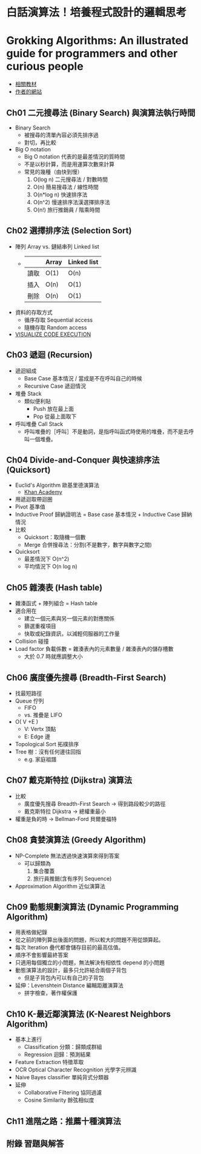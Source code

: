 # 白話演算法！培養程式設計的邏輯思考
# Grokking Algorithms: An illustrated guide for programmers and other curious people

- [相關教材](https://www.flag.com.tw/bk/st/F1709)
- [作者的網站](https://adit.io/)

## Ch01 二元搜尋法 (Binary Search) 與演算法執行時間
- Binary Search
    - 被搜尋的清單內容必須先排序過
    - 對切，再比較
- Big O notation
    - Big O notation 代表的是最差情況的質時間
    - 不是以秒計算，而是用運算次數來計算
    - 常見的幾種（由快到慢）
        1. O(log n) 二元搜尋法 / 對數時間
        2. O(n) 簡易搜尋法 / 線性時間
        3. O(n*log n) 快速排序法
        4. O(n^2) 慢速排序法漢選擇排序法
        5. O(n!) 旅行推銷員 / 階乘時間
## Ch02 選擇排序法 (Selection Sort)
- 陣列 Array vs. 鏈結串列 Linked list
    - |   | Array | Linked list |
        |---|---|---|
        | 讀取 | O(1) | O(n) |
        | 插入 | O(n) | O(1) |
        | 刪除 | O(n) | O(1) |
- 資料的存取方式
    - 循序存取 Sequential access
    - 隨機存取 Random access
- [VISUALIZE CODE EXECUTION](https://pythontutor.com/)
## Ch03 遞迴 (Recursion)
- 遞迴組成
    - Base Case 基本情況 / 當成是不在呼叫自己的時候
    - Recursive Case 遞迴情況
- 堆疊 Stack
    - 類似便利貼
        - Push 放在最上面
        - Pop 從最上面取下
- 呼叫堆疊 Call Stack
    - 呼叫堆疊的［呼叫］不是動詞，是指呼叫函式時使用的堆疊，而不是去呼叫一個堆疊。
## Ch04 Divide-and-Conquer 與快速排序法 (Quicksort)
- Euclid's Algorithm 歐基里德演算法
    - [Khan Academy](https://www.khanacademy.org/computing/computer-science/cryptography/modarithmetic/a/the-euclidean-algorithm)
- 用遞迴取帶迴圈
- Pivot 基準值
- Inductive Proof 歸納證明法 = Base case 基本情況 + Inductive Case 歸納情況
- 比較
    - Quicksort：取隨機一個數
    - Merge 合併搜尋法：分割(不是數字，數字與數字之間)
- Quicksort
    - 最差情況下 O(n^2)
    - 平均情況下 O(n log n)
## Ch05 雜湊表 (Hash table)
- 雜湊函式 + 陣列組合 = Hash table
- 適合用在
    - 建立一個元素與另一個元素的對應關係
    - 篩選重複項目
    - 快取或紀錄資訊，以減輕伺服器的工作量
- Collision 碰撞
- Load factor 負載係數 = 雜湊表內的元素數量 / 雜湊表內的儲存槽數
    - 大於 0.7 時就應調整大小
## Ch06 廣度優先搜尋 (Breadth-First Search)
- 找最短路徑
- Queue 佇列
    - FIFO
    - vs. 推疊是 LIFO
- O( V +E )
    - V: Vertx 頂點
    - E: Edge 邊
- Topological Sort 拓樸排序
- Tree 樹：沒有任何邊往回指
    - e.g. 家庭祖譜
## Ch07 戴克斯特拉 (Dijkstra) 演算法
- 比較
    - 廣度優先搜尋 Breadth-First Search -> 得到路段較少的路徑
    - 戴克斯特拉 Dijkstra -> 總權重最小
- 權重是負的時 -> Bellman-Ford 貝爾曼福特
## Ch08 貪婪演算法 (Greedy Algorithm)
- NP-Complete 無法透過快速演算來得到答案
    - 可以歸類為
        1. 集合覆蓋
        2. 旅行員推銷(含有序列 Sequence)
- Approximation Algorithm 近似演算法
## Ch09 動態規劃演算法 (Dynamic Programming Algorithm)
- 用表格做紀錄
- 從之前的陣列算出後面的問題，所以較大的問題不用從頭算起。
- 每次 Iteration 疊代都會儲存目前的最高估值。
- 順序不會影響最終答案
- 只適用每個獨立的小問題，無法解決有相依性 depend 的小問題
- 動態演算法的設計，最多只允許結合兩個子背包
    - 但是子背包內可以有自己的子背包
- 延伸：Levenshtein Distance 編輯距離演算法
    - 拼字檢查，著作權保護
## Ch10 K-最近鄰演算法 (K-Nearest Neighbors Algorithm)
- 基本上進行
    - Classification 分類：歸類成群組
    - Regression 迴歸：預測結果
- Feature Extraction 特徵萃取
- OCR Optical Character Recognition 光學字元辨識
- Naive Bayes classifier 單純背式分類器
- 延伸
    - Collaborative Filtering 協同過濾
    - Cosine Similarity 餘弦相似度
## Ch11 進階之路：推薦十種演算法
## 附錄 習題與解答